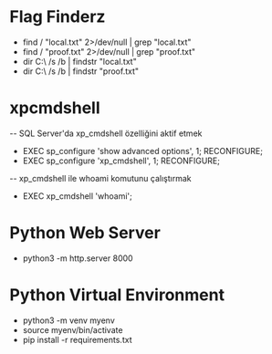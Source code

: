 # Flag Finderz

- find / "local.txt" 2>/dev/null | grep "local.txt"
- find / "proof.txt" 2>/dev/null | grep "proof.txt"
- dir C:\ /s /b | findstr "local.txt"
- dir C:\ /s /b | findstr "proof.txt"


# xpcmdshell

-- SQL Server'da xp_cmdshell özelliğini aktif etmek

- EXEC sp_configure 'show advanced options', 1;
RECONFIGURE;
- EXEC sp_configure 'xp_cmdshell', 1;
RECONFIGURE;

-- xp_cmdshell ile whoami komutunu çalıştırmak
- EXEC xp_cmdshell 'whoami';


# Python Web Server

- python3 -m http.server 8000

# Python Virtual Environment

- python3 -m venv myenv
- source myenv/bin/activate
- pip install -r requirements.txt
